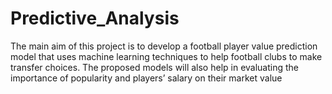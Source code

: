 # Predictive_Analysis
The main aim of this project is to develop a football player value prediction model that uses machine learning techniques to help football clubs to make transfer choices. The proposed models will also help in evaluating the importance of popularity and players’ salary on their market value
